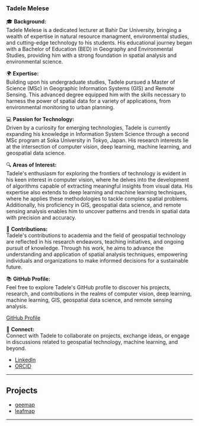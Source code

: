 
  ### Tadele Melese

🎓 **Background:**  
Tadele Melese is a dedicated lecturer at Bahir Dar University, bringing a wealth of expertise in natural resource managment, environmental studies, and cutting-edge technology to his students. His educational journey began with a Bachelor of Education (BED) in Geography and Environmental Studies, providing him with a strong foundation in spatial analysis and environmental science.

🌍 **Expertise:**  
Building upon his undergraduate studies, Tadele pursued a Master of Science (MSc) in Geographic Information Systems (GIS) and Remote Sensing. This advanced degree equipped him with the skills necessary to harness the power of spatial data for a variety of applications, from environmental monitoring to urban planning.

💻 **Passion for Technology:**  
Driven by a curiosity for emerging technologies, Tadele is currently expanding his knowledge in Information System Science through a second MSc program at Soka University in Tokyo, Japan. His research interests lie at the intersection of computer vision, deep learning, machine learning, and geospatial data science. 

🔍 **Areas of Interest:**  
Tadele's enthusiasm for exploring the frontiers of technology is evident in his keen interest in computer vision, where he delves into the development of algorithms capable of extracting meaningful insights from visual data. His expertise also extends to deep learning and machine learning techniques, where he applies these methodologies to tackle complex spatial problems. Additionally, his proficiency in GIS, geospatial data science, and remote sensing analysis enables him to uncover patterns and trends in spatial data with precision and accuracy.

🚀 **Contributions:**  
Tadele's contributions to academia and the field of geospatial technology are reflected in his research endeavors, teaching initiatives, and ongoing pursuit of knowledge. Through his work, he aims to advance the understanding and application of spatial analysis techniques, empowering individuals and organizations to make informed decisions for a sustainable future.

📚 **GitHub Profile:**  
Feel free to explore Tadele's GitHub profile to discover his projects, research, and contributions in the realms of computer vision, deep learning, machine learning, GIS, geospatial data science, and remote sensing analysis.

[GitHub Profile](https://github.com/Tadele-23)

🌟 **Connect:**  
Connect with Tadele to collaborate on projects, exchange ideas, or engage in discussions related to geospatial technology, machine learning, and beyond.

- [LinkedIn](https://www.linkedin.com/in/tadele-melese-7a45961ba)
- [ORCID](https://orcid.org/0000-0002-4627-8193) 

---


## Projects
- [geemap](https://geemap.org) 
- [leafmap](https://leafmap.org)

---

